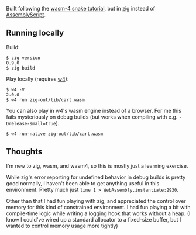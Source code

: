 Built following the [wasm-4 snake
tutorial](https://wasm4.org/docs/tutorials/snake/goal), but in
[zig](https://ziglang.org/) instead of
[AssemblyScript](https://www.assemblyscript.org/).

## Running locally

Build:

```
$ zig version
0.9.0
$ zig build
```

Play locally (requires [w4](https://wasm4.org/docs/getting-started/setup)):

```
$ w4 -V
2.0.0
$ w4 run zig-out/lib/cart.wasm
```

You can also play in w4's wasm engine instead of a browser. For me this fails
mysteriously on debug builds (but works when compiling with e.g.
`-Drelease-small=true`).

```
$ w4 run-native zig-out/lib/cart.wasm
```

## Thoughts

I'm new to zig, wasm, and wasm4, so this is mostly just a learning exercise.

While zig's error reporting for undefined behavior in debug builds is pretty
good normally, I haven't been able to get anything useful in this environment.
Pretty much just `line 1 > WebAssembly.instantiate:2930`.

Other than that I had fun playing with zig, and appreciated the control over
memory for this kind of constrained environment. I had fun playing a bit with
compile-time logic while writing a logging hook that works without a heap. (I
know I could've wired up a standard allocator to a fixed-size buffer, but I
wanted to control memory usage more tightly)
